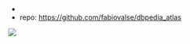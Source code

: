 
- 
- repo: https://github.com/fabiovalse/dbpedia_atlas


![](/assets/images/2024-09-23-13-58-18.png)